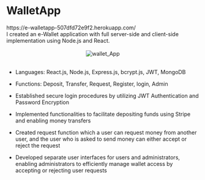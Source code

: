 <h1>WalletApp</h1>
<div>https://e-walletapp-507dfd72e9f2.herokuapp.com/</div>
<div>I created an e-Wallet application with full server-side and client-side implementation using Node.js and React.</div>
<br>
<div align="center">
  <img src="https://github.com/SaetbyeolL/Job_Scraper/assets/105615793/c2df34bf-582d-4dbb-a762-a6aef775a2d7" alt="wallet_App">
</div>
<br>

- Languages: React.js, Node.js, Express.js, bcrypt.js, JWT, MongoDB                          
- Functions: Deposit, Transfer, Request, Register, login, Admin

-	Established secure login procedures by utilizing JWT Authentication and Password Encryption
-	Implemented functionalities to facilitate depositing funds using Stripe and enabling money transfers
-	Created request function which a user can request money from another user, and the user who is asked to send money can either accept or reject the request
-	Developed separate user interfaces for users and administrators, enabling administrators to efficiently manage wallet access by accepting or rejecting user requests
